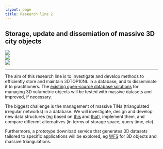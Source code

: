 ```yaml
---
layout: page
title: Research line 2 
---
```


## Storage, update and dissemiation of massive 3D city objects

<div class="row">
  <div class="col-sm-4 hidden-xs nopadding"><img class="img-responsive" src="{{ "img/1.png" | prepend: site.baseurl }}"></div>
  <div class="col-sm-4 hidden-xs nopadding"><img class="img-responsive" src="{{ "img/2.png" | prepend: site.baseurl }}"></div>
  <div class="col-sm-4 hidden-xs nopadding"><img class="img-responsive" src="{{ "img/4.png" | prepend: site.baseurl }}"></div>
</div>

- - -

The aim of this research line is to investigate and develop methods to efficiently store and maintain 3DTOP10NL in a database, and to disseminate it to practitioners.
The [existing open-source database solutions](http://www.3dcitydb.org) for managing 3D volumetric objects will be tested with massive datasets and improved, if necessary.

The biggest challenge is the management of massive TINs (triangulated irregular networks) in a database.
We will investigate, design and develop new data structures (eg based on [this](http://www.cs.cmu.edu/~blelloch/papers/BBCK05.pdf) and [that](http://3dgeoinfo.bk.tudelft.nl/hledoux/pdfs/13_gsis_pgtet.pdf)), implement them, and compare different alternatives (in terms of storage space, query time, etc).

Furthermore, a prototype download service that generates 3D datasets tailored to specific applications will be explored, eg [WFS](http://www.opengeospatial.org/standards/wfs) for 3D objects and massive triangulations.

